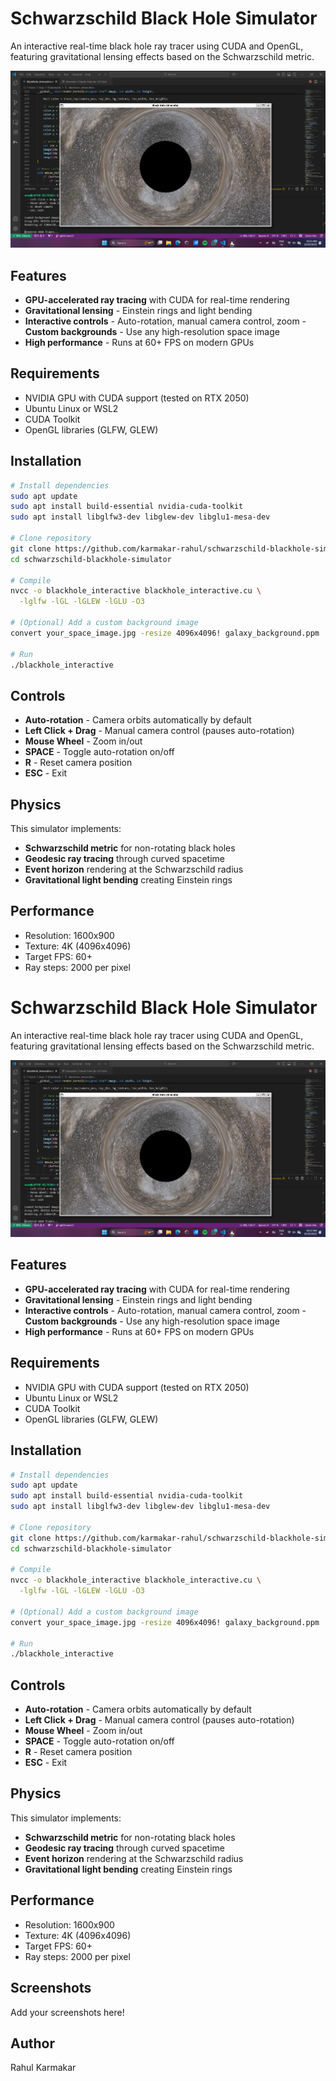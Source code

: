 # Schwarzschild Black Hole Simulator

An interactive real-time black hole ray tracer using CUDA and OpenGL, featuring gravitational lensing effects based on the Schwarzschild metric.

![Black Hole Simulation](screenshot.png)

## Features

- **GPU-accelerated ray tracing** with CUDA for real-time rendering
- **Gravitational lensing** - Einstein rings and light bending
- **Interactive controls** - Auto-rotation, manual camera control, zoom
-**Custom backgrounds** - Use any high-resolution space image
- **High performance** - Runs at 60+ FPS on modern GPUs

## Requirements

- NVIDIA GPU with CUDA support (tested on RTX 2050)
- Ubuntu Linux or WSL2
- CUDA Toolkit
- OpenGL libraries (GLFW, GLEW)

## Installation
```bash
# Install dependencies
sudo apt update
sudo apt install build-essential nvidia-cuda-toolkit
sudo apt install libglfw3-dev libglew-dev libglu1-mesa-dev

# Clone repository
git clone https://github.com/karmakar-rahul/schwarzschild-blackhole-simulator.git
cd schwarzschild-blackhole-simulator

# Compile
nvcc -o blackhole_interactive blackhole_interactive.cu \
  -lglfw -lGL -lGLEW -lGLU -O3

# (Optional) Add a custom background image
convert your_space_image.jpg -resize 4096x4096! galaxy_background.ppm

# Run
./blackhole_interactive
```

## Controls

- **Auto-rotation** - Camera orbits automatically by default
- **Left Click + Drag** - Manual camera control (pauses auto-rotation)
- **Mouse Wheel** - Zoom in/out
- **SPACE** - Toggle auto-rotation on/off
- **R** - Reset camera position
- **ESC** - Exit

## Physics

This simulator implements:
- **Schwarzschild metric** for non-rotating black holes
- **Geodesic ray tracing** through curved spacetime
- **Event horizon** rendering at the Schwarzschild radius
- **Gravitational light bending** creating Einstein rings

## Performance

- Resolution: 1600x900
- Texture: 4K (4096x4096)
- Target FPS: 60+
- Ray steps: 2000 per pixel
# Schwarzschild Black Hole Simulator

An interactive real-time black hole ray tracer using CUDA and OpenGL, featuring gravitational lensing effects based on the Schwarzschild metric.

![Black Hole Simulation](screenshot.png)

## Features

- **GPU-accelerated ray tracing** with CUDA for real-time rendering
- **Gravitational lensing** - Einstein rings and light bending
- **Interactive controls** - Auto-rotation, manual camera control, zoom
-**Custom backgrounds** - Use any high-resolution space image
- **High performance** - Runs at 60+ FPS on modern GPUs

## Requirements

- NVIDIA GPU with CUDA support (tested on RTX 2050)
- Ubuntu Linux or WSL2
- CUDA Toolkit
- OpenGL libraries (GLFW, GLEW)

## Installation
```bash
# Install dependencies
sudo apt update
sudo apt install build-essential nvidia-cuda-toolkit
sudo apt install libglfw3-dev libglew-dev libglu1-mesa-dev

# Clone repository
git clone https://github.com/karmakar-rahul/schwarzschild-blackhole-simulator.git
cd schwarzschild-blackhole-simulator

# Compile
nvcc -o blackhole_interactive blackhole_interactive.cu \
  -lglfw -lGL -lGLEW -lGLU -O3

# (Optional) Add a custom background image
convert your_space_image.jpg -resize 4096x4096! galaxy_background.ppm

# Run
./blackhole_interactive
```

## Controls

- **Auto-rotation** - Camera orbits automatically by default
- **Left Click + Drag** - Manual camera control (pauses auto-rotation)
- **Mouse Wheel** - Zoom in/out
- **SPACE** - Toggle auto-rotation on/off
- **R** - Reset camera position
- **ESC** - Exit

## Physics

This simulator implements:
- **Schwarzschild metric** for non-rotating black holes
- **Geodesic ray tracing** through curved spacetime
- **Event horizon** rendering at the Schwarzschild radius
- **Gravitational light bending** creating Einstein rings

## Performance

- Resolution: 1600x900
- Texture: 4K (4096x4096)
- Target FPS: 60+
- Ray steps: 2000 per pixel

## Screenshots

Add your screenshots here!

## Author

Rahul Karmakar
